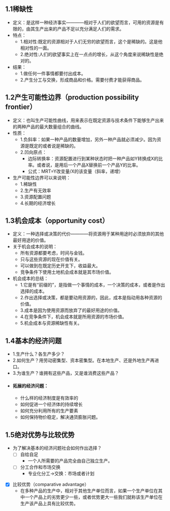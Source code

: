 ## 1.1稀缺性
  - 定义：是这样一种经济事实————相对于人们的欲望而言，可用的资源是有限的，由其生产出来的产品不足以充分满足人们的需求。
  - 特点：
    - 1.相对性:既定的资源相对于人们无穷的欲望而言，这个是稀缺的。这是他相对性的一面。
    - 2.绝对性:人们的欲望事实上在一点点的增长，从这个角度来说稀缺性是绝对的。
  - 结果：
    - 1.做任何一件事情都要付出成本。
    - 2.产生分工与交换，形成商品和价格。需要付费才能获得商品。
  
## 1.2产生可能性边界（production possibility frontier）
  - 定义：也叫生产可能性曲线，用来表示在既定资源与技术条件下能够生产出来的两种产品的最大数量组合的曲线。
  - 性质：
    - 1.负斜率：如果一种产品的数量增加，另外一种产品就必须减少。因为资源是既定的或者说是稀缺的。
    - 2.凹向原点：
      - 边际转换率：资源配置进行到某种状态时把一种产品如Y转换成X的比率。或者说，是用后一个产品X替换前一个产品Y的比率。
      - 公式：MRT=Y改变量/X的该变量（斜率，递增）
  - 生产可能性边界可以来说明：
    - 1.稀缺性
    - 2.生产有无效率
    - 3.资源配置问题
    - 4.长期的经济增长

## 1.3机会成本（opportunity cost）
  - 定义：一种选择或决策的代价————将资源用于某种用途时必须放弃的其他最好用途的价值。
  - 关于机会成本的说明：
    - 所有资源都要考虑，时间与金钱。
    - 只与这些资源的现在价值有关。
    - 可以做到在既定历史开支下，收益最大。
    - 竞争条件下使用土地机会成本就是其市场价值。
  - 机会成本的总结：
    - 1.它是有“前缀的”，是指做一个事情的成本，一个决策的成本，或者是作出选择的成本。
    - 2.作出选择或决策，都是要动用资源的，因此，成本是指动用各种资源的价值。
    - 3.成本是因为使用资源而放弃了的最好用途的价值。
    - 4.在竞争条件下，机会成本就是所用资源的市场价值。
    - 5.机会成本与资源稀缺性有关。

## 1.4基本的经济问题
  - 1.生产什么？各生产多少？
  - 2.如何生产？用劳动密集型、资本密集型。在本地生产、还是外地生产再进口。
  - 3.为谁生产？谁拥有这些产品，又是谁消费这些产品？
  - #### 拓展的经济问题：
    - 什么样的经济制度是有效率的
    - 如何促进一个经济体的持续增长
    - 如何充分利用所有的生产要素
    - 如何保持物价稳定，解决通货膨胀问题。

## 1.5绝对优势与比较优势
  - 为了解决基本的经济问题社会如何作出选择？
    - [ ] 自给自足
      - 一个人所需要的产品完全由自己独立生产。
    - [ ] 分工合作和市场交换
      - 专业化分工->交换：市场或者计划
  - [x] 比较优势（comparative advantage）
    - 在多种产品的生产中，相对于其他生产单位而言，如果一个生产单位在其中一个产品上的劣势更少一些，或者优势更大一些我们就称该生产单位在生产该产品上具有比较优势。
    